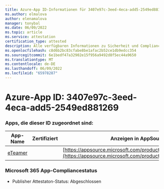 ```yaml
---
title: Azure-App ID-Informationen für 3407e97c-3eed-4eca-add5-2549ed881269
ms.author: elmalova
author: elenamalova
manager: tonybal
ms.date: 06/09/2022
ms.topic: article
ms.service: attestation
certification_type: attested
description: Alle verfügbaren Informationen zu Sicherheit und Compliance für 3407e97c-3eed-4eca-add5-2549ed881269.
ms.openlocfilehash: c8d6b2bc83cfabe8be1afac2b52ce1db9edcc354
ms.sourcegitcommit: 6e1bedf47a32902e15f956a9492d8f5ec44a9650
ms.translationtype: MT
ms.contentlocale: de-DE
ms.lasthandoff: 06/09/2022
ms.locfileid: "65978287"
---
```

# <a name="azure-app-id-3407e97c-3eed-4eca-add5-2549ed881269"></a>Azure-App ID: 3407e97c-3eed-4eca-add5-2549ed881269


### <a name="apps-associated-with-this-id"></a>Apps, die dieser ID zugeordnet sind:
| **App-Name** | **Zertifiziert** | **Anzeigen in AppSource** |
|--------------|---------------|-----------------------|
| [eTeamer](../forward/WA200001621.md) |  | [https://appsource.microsoft.com/product/office/WA200001621](https://appsource.microsoft.com/product/office/WA200001621) |

### <a name="microsoft-365-app-compliance-status"></a>Microsoft 365 App-Compliancestatus
- Publisher Attestaton-Status: Abgeschlossen
